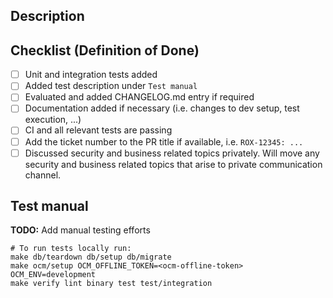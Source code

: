 ## Description
<!-- Please include a summary of the change and a link to the JIRA ticket. Please add any additional motivation and context as needed. Screenshots are also welcome -->

## Checklist (Definition of Done)
<!-- Please strikethrough options not relevant using two tildes ~~Text~~. Do not delete non relevant options -->
- [ ] Unit and integration tests added
- [ ] Added test description under `Test manual`
- [ ] Evaluated and added CHANGELOG.md entry if required
- [ ] Documentation added if necessary (i.e. changes to dev setup, test execution, ...)
- [ ] CI and all relevant tests are passing
- [ ] Add the ticket number to the PR title if available, i.e. `ROX-12345: ...`
- [ ] Discussed security and business related topics privately. Will move any security and business related topics that arise to private communication channel.

## Test manual

**TODO:** Add manual testing efforts

```
# To run tests locally run:
make db/teardown db/setup db/migrate
make ocm/setup OCM_OFFLINE_TOKEN=<ocm-offline-token> OCM_ENV=development
make verify lint binary test test/integration
```

